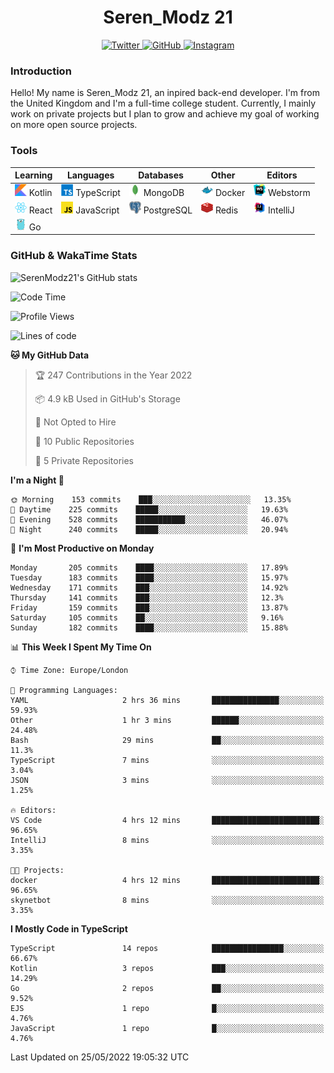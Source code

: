 <div align="center">
  <h1>Seren_Modz 21</h1>
  <a href="https://twitter.com/SerenModz21">
    <img alt="Twitter" src="https://img.shields.io/badge/twitter%20-%231DA1F2.svg?&style=for-the-badge&logo=Twitter&logoColor=white">
  </a>
  <a href="https://github.com/SerenModz21">
    <img alt="GitHub" src="https://img.shields.io/badge/github%20-%23121011.svg?&style=for-the-badge&logo=github&logoColor=white">
  </a>
  <a href="https://www.instagram.com/serenmodz21">
    <img alt="Instagram" src="https://img.shields.io/badge/instagram%20-%23E4405F.svg?&style=for-the-badge&logo=Instagram&logoColor=white">
  </a>
</div>

### Introduction

Hello! My name is Seren_Modz 21, an inpired back-end developer. I'm from the United Kingdom and I'm a full-time college student. Currently, I mainly work on private projects but I plan to grow and achieve my goal of working on more open source projects. 

### Tools

 **Learning**                                        | **Languages**                                               | **Databases**                                               | **Other**                                           | **Editors**                                                  
-----------------------------------------------------|-------------------------------------------------------------|-------------------------------------------------------------|-----------------------------------------------------|--------------------------------------------------------------
 <img width="19px" src="./assets/kotlin.svg"> Kotlin | <img width="19px" src="./assets/typescript.svg"> TypeScript | <img width="19px" src="./assets/mongodb.svg"> MongoDB       | <img width="19px" src="./assets/docker.svg"> Docker | <img width="19px" src="./assets/webstorm.svg"> Webstorm      
 <img width="19px" src="./assets/react.svg"> React   | <img width="19px" src="./assets/javascript.svg"> JavaScript | <img width="19px" src="./assets/postgresql.svg"> PostgreSQL | <img width="19px" src="./assets/redis.svg"> Redis   | <img width="19px" src="./assets/intellij-idea.svg"> IntelliJ
 <img width="19px" src="./assets/go.svg"> Go         |                                                             |                                                             |                                                     |                                                                                                               

### GitHub & WakaTime Stats

![SerenModz21's GitHub stats](https://github-readme-stats.vercel.app/api?username=SerenModz21&show_icons=true&theme=dark)

<!--START_SECTION:waka-->
![Code Time](http://img.shields.io/badge/Code%20Time-1%2C358%20hrs-blue)

![Profile Views](http://img.shields.io/badge/Profile%20Views-4-blue)

![Lines of code](https://img.shields.io/badge/From%20Hello%20World%20I%27ve%20Written-6%20Thousand%20lines%20of%20code-blue)

**🐱 My GitHub Data** 

> 🏆 247 Contributions in the Year 2022
 > 
> 📦 4.9 kB Used in GitHub's Storage 
 > 
> 🚫 Not Opted to Hire
 > 
> 📜 10 Public Repositories 
 > 
> 🔑 5 Private Repositories  
 > 
**I'm a Night 🦉** 

```text
🌞 Morning    153 commits    ███░░░░░░░░░░░░░░░░░░░░░░   13.35% 
🌆 Daytime    225 commits    █████░░░░░░░░░░░░░░░░░░░░   19.63% 
🌃 Evening    528 commits    ███████████░░░░░░░░░░░░░░   46.07% 
🌙 Night      240 commits    █████░░░░░░░░░░░░░░░░░░░░   20.94%

```
📅 **I'm Most Productive on Monday** 

```text
Monday       205 commits    ████░░░░░░░░░░░░░░░░░░░░░   17.89% 
Tuesday      183 commits    ████░░░░░░░░░░░░░░░░░░░░░   15.97% 
Wednesday    171 commits    ███░░░░░░░░░░░░░░░░░░░░░░   14.92% 
Thursday     141 commits    ███░░░░░░░░░░░░░░░░░░░░░░   12.3% 
Friday       159 commits    ███░░░░░░░░░░░░░░░░░░░░░░   13.87% 
Saturday     105 commits    ██░░░░░░░░░░░░░░░░░░░░░░░   9.16% 
Sunday       182 commits    ████░░░░░░░░░░░░░░░░░░░░░   15.88%

```


📊 **This Week I Spent My Time On** 

```text
⌚︎ Time Zone: Europe/London

💬 Programming Languages: 
YAML                     2 hrs 36 mins       ███████████████░░░░░░░░░░   59.93% 
Other                    1 hr 3 mins         ██████░░░░░░░░░░░░░░░░░░░   24.48% 
Bash                     29 mins             ██░░░░░░░░░░░░░░░░░░░░░░░   11.3% 
TypeScript               7 mins              ░░░░░░░░░░░░░░░░░░░░░░░░░   3.04% 
JSON                     3 mins              ░░░░░░░░░░░░░░░░░░░░░░░░░   1.25%

🔥 Editors: 
VS Code                  4 hrs 12 mins       ████████████████████████░   96.65% 
IntelliJ                 8 mins              ░░░░░░░░░░░░░░░░░░░░░░░░░   3.35%

🐱‍💻 Projects: 
docker                   4 hrs 12 mins       ████████████████████████░   96.65% 
skynetbot                8 mins              ░░░░░░░░░░░░░░░░░░░░░░░░░   3.35%

```

**I Mostly Code in TypeScript** 

```text
TypeScript               14 repos            ████████████████░░░░░░░░░   66.67% 
Kotlin                   3 repos             ███░░░░░░░░░░░░░░░░░░░░░░   14.29% 
Go                       2 repos             ██░░░░░░░░░░░░░░░░░░░░░░░   9.52% 
EJS                      1 repo              █░░░░░░░░░░░░░░░░░░░░░░░░   4.76% 
JavaScript               1 repo              █░░░░░░░░░░░░░░░░░░░░░░░░   4.76%

```



 Last Updated on 25/05/2022 19:05:32 UTC
<!--END_SECTION:waka-->
